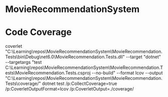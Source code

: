 # MovieRecommendationSystem

# Code Coverage
coverlet "C:\Learning\repos\MovieRecommendationSystem\MovieRecommendation.Tests\bin\Debug\net6.0\MovieRecommendation.Tests.dll" --target "dotnet" --targetargs "test C:\Learning\repos\MovieRecommendationSystem\MovieRecommendation.Tests\MovieRecommendation.Tests.csproj --no-build" --format lcov --output "C:\Learning\repos\MovieRecommendationSystem\MovieRecommendation.Tests\coverage/"
dotnet test /p:CollectCoverage=true /p:CoverletOutputFormat=lcov /p:CoverletOutput=./coverage/